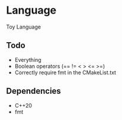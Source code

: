 # Language
Toy Language

## Todo
 - Everything
 - Boolean operators (== != < > <= >=)
 - Correctly require fmt in the CMakeList.txt

## Dependencies
 - C++20
 - fmt

